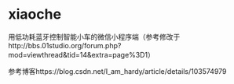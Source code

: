 # xiaoche
用低功耗蓝牙控制智能小车的微信小程序端（参考修改于http://bbs.01studio.org/forum.php?mod=viewthread&amp;tid=14&amp;extra=page%3D1）

参考博客https://blog.csdn.net/I_am_hardy/article/details/103574979
